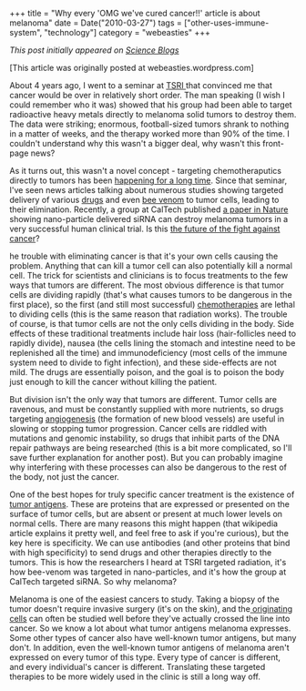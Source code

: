 +++
title = "Why every 'OMG we've cured cancer!!' article is about melanoma"
date = Date("2010-03-27")
tags = ["other-uses-immune-system", "technology"]
category = "webeasties"
+++

_This post initially appeared on [Science Blogs](http://scienceblogs.com/webeasties)_

[This article was originally posted at webeasties.wordpress.com]

About 4 years ago, I went to a seminar at [TSRI ](http://www.scripps.edu/e_index.html)that convinced me that cancer would be over in relatively short order. The man speaking (I wish I could remember who it was) showed that his group had been able to target radioactive heavy metals directly to melanoma solid tumors to destroy them. The data were striking; enormous, football-sized tumors shrank to nothing in a matter of weeks, and the therapy worked more than 90% of the time. I couldn't understand why this wasn't a bigger deal, why wasn't this front-page news?

As it turns out, this wasn't a novel concept - targeting chemotheraputics directly to tumors has been [happening for a long time](http://www.ncbi.nlm.nih.gov/pubmed/12901947). Since that seminar, I've seen news articles talking about numerous studies showing targeted delivery of various [drugs](http://en.wikipedia.org/wiki/Angiogenesis_inhibitor) and even [bee venom](http://www.jci.org/articles/view/38842) to tumor cells, leading to their elimination. Recently, a group at CalTech published [a paper in Nature](http://www.nature.com/nature/journal/vaop/ncurrent/full/nature08956.html) showing nano-particle delivered siRNA can destroy melanoma tumors in a very successful human clinical trial. Is this [the future of the fight against cancer](http://gizmodo.com/5501103/this-is-the-future-of-the-fight-against-cancer)?

he trouble with eliminating cancer is that it's your own cells causing the problem. Anything that can kill a tumor cell can also potentially kill a normal cell. The trick for scientists and clinicians is to focus treatments to the few ways that tumors are different. The most obvious difference is that tumor cells are dividing rapidly (that's what causes tumors to be dangerous in the first place), so the first (and still most successful) [chemotherapies](http://en.wikipedia.org/wiki/Cytostatic#Types) are lethal to dividing cells (this is the same reason that radiation works). The trouble of course, is that tumor cells are not the only cells dividing in the body. Side effects of these traditional treatments include hair loss (hair-follicles need to rapidly divide), nausea (the cells lining the stomach and intestine need to be replenished all the time) and immunodeficiency (most cells of the immune system need to divide to fight infection), and these side-effects are not mild. The drugs are essentially poison, and the goal is to poison the body just enough to kill the cancer without killing the patient.

But division isn't the only way that tumors are different. Tumor cells are ravenous, and must be constantly supplied with more nutrients, so drugs targeting [angiogenesis](http://en.wikipedia.org/wiki/Angiogenesis#Tumor_angiogenesis) (the formation of new blood vessels) are useful in slowing or stopping tumor progression. Cancer cells are riddled with mutations and genomic instability, so drugs that inhibit parts of the DNA repair pathways are being researched (this is a bit more complicated, so I'll save further explanation for another post). But you can probably imagine why interfering with these processes can also be dangerous to the rest of the body, not just the cancer.

One of the best hopes for truly specific cancer treatment is the existence of [tumor antigens](http://en.wikipedia.org/wiki/Tumor_antigen). These are proteins that are expressed or presented on the surface of tumor cells, but are absent or present at much lower levels on normal cells. There are many reasons this might happen (that wikipedia article explains it pretty well, and feel free to ask if you're curious), but the key here is specificity. We can use antibodies (and other proteins that bind with high specificity) to send drugs and other therapies directly to the tumors. This is how the researchers I heard at TSRI targeted radiation, it's how bee-venom was targeted in nano-particles, and it's how the group at CalTech targeted siRNA. So why melanoma?

Melanoma is one of the easiest cancers to study. Taking a biopsy of the tumor doesn't require invasive surgery (it's on the skin), and the[ originating cells](http://en.wikipedia.org/wiki/Nevus) can often be studied well before they've actually crossed the line into cancer. So we know a lot about what tumor antigens melanoma expresses. Some other types of cancer also have well-known tumor antigens, but many don't. In addition, even the well-known tumor antigens of melanoma aren't expressed on every tumor of this type. Every type of cancer is different, and every individual's cancer is different. Translating these targeted therapies to be more widely used in the clinic is still a long way off.

      
  
